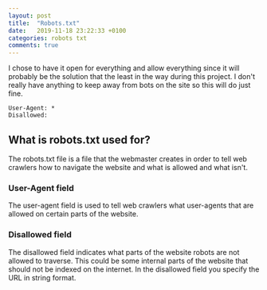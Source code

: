 ```yaml
---
layout: post
title:  "Robots.txt"
date:   2019-11-18 23:22:33 +0100
categories: robots txt 
comments: true
---
```


I chose to have it open for everything and allow everything since it will probably be the solution that the least in the way during this project.
I don't really have anything to keep away from bots on the site so this will do just fine.
```
User-Agent: *
Disallowed:
```
## What is robots.txt used for?
The robots.txt file is a file that the webmaster creates in order to tell web crawlers how to navigate the website and what is allowed and what isn't.
### User-Agent field
The user-agent field is used to tell web crawlers what user-agents that are allowed on certain parts of the website.
### Disallowed field
The disallowed field indicates what parts of the website robots are not allowed to traverse. This could be some internal parts of the website that should not be indexed on the internet. In the disallowed field you specify the URL in string format.
